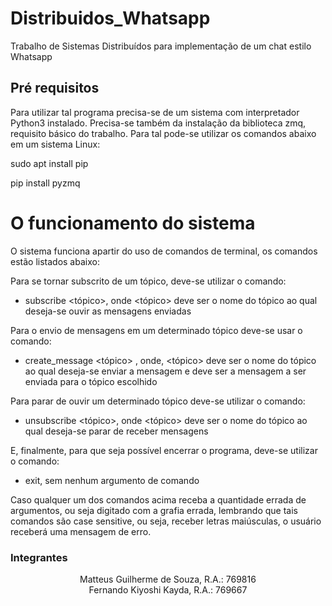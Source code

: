 # Distribuidos_Whatsapp
Trabalho de Sistemas Distribuídos para implementação de um chat estilo Whatsapp

## Pré requisitos
Para utilizar tal programa precisa-se de um sistema com interpretador Python3 instalado. Precisa-se também da instalação da biblioteca zmq, requisito básico do trabalho. Para tal pode-se utilizar os comandos abaixo em um sistema Linux:

sudo apt install pip

pip install pyzmq

# O funcionamento do sistema

O sistema funciona apartir do uso de comandos de terminal, os comandos estão listados abaixo:

Para se tornar subscrito de um tópico, deve-se utilizar o comando:

* subscribe <tópico>, onde <tópico> deve ser o nome do tópico ao qual deseja-se ouvir as mensagens enviadas

Para o envio de mensagens em um determinado tópico deve-se usar o comando:

* create_message <tópico> <mensagem>, onde, <tópico> deve ser o nome do tópico ao qual deseja-se enviar a mensagem e <mensagem> deve ser a mensagem a ser enviada para o tópico escolhido

Para parar de ouvir um determinado tópico deve-se utilizar o comando:

* unsubscribe <tópico>, onde <tópico> deve ser o nome do tópico ao qual deseja-se parar de receber mensagens

E, finalmente, para que seja possível encerrar o programa, deve-se utilizar o comando:

* exit, sem nenhum argumento de comando

Caso qualquer um dos comandos acima receba a quantidade errada de argumentos, ou seja digitado com a grafia errada, lembrando que tais comandos são case sensitive, ou seja, receber letras maiúsculas, o usuário receberá uma mensagem de erro.

### Integrantes
<center>
Matteus Guilherme de Souza, R.A.: 769816
<br>
Fernando Kiyoshi Kayda, R.A.: 769667
</center>